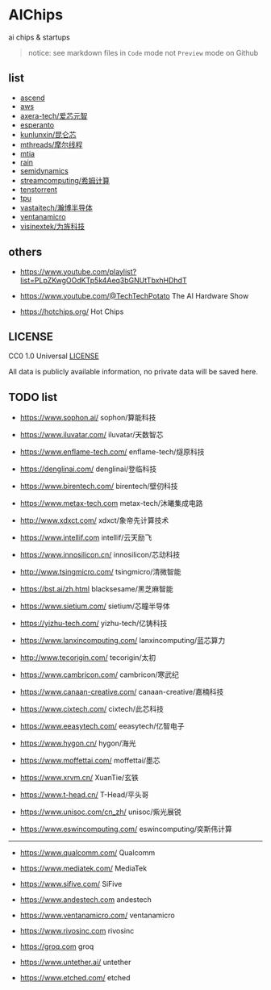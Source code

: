 # AIChips

ai chips &amp; startups

> notice: see markdown files in `Code` mode not `Preview` mode on Github

## list

- [ascend](./ascend.md)
- [aws](./aws.md)
- [axera-tech/爱芯元智](./axera-tech.md)
- [esperanto](./esperanto.md)
- [kunlunxin/昆仑芯](./kunlunxin.md)
- [mthreads/摩尔线程](./mthreads.md)
- [mtia](./mtia.md)
- [rain](./rain.md)
- [semidynamics](./semidynamics.md)
- [streamcomputing/希姆计算](./streamcomputing.md)
- [tenstorrent](./tenstorrent.md)
- [tpu](./tpu.md)
- [vastaitech/瀚博半导体](./vastaitech.md)
- [ventanamicro](./ventanamicro.md)
- [visinextek/为旌科技](./visinextek.md)

## others

- https://www.youtube.com/playlist?list=PLpZKwgOOdKTp5k4Aeq3bGNUtTbxhHDhdT
- https://www.youtube.com/@TechTechPotato
  The AI Hardware Show

- https://hotchips.org/
  Hot Chips

## LICENSE

CC0 1.0 Universal [LICENSE](./LICENSE)

All data is publicly available information, no private data will be saved here.

## TODO list

- https://www.sophon.ai/
  sophon/算能科技

- https://www.iluvatar.com/
  iluvatar/天数智芯

- https://www.enflame-tech.com/
  enflame-tech/燧原科技

- https://denglinai.com/
  denglinai/登临科技

- https://www.birentech.com/
  birentech/壁仞科技

- https://www.metax-tech.com
  metax-tech/沐曦集成电路

- http://www.xdxct.com/
  xdxct/象帝先计算技术

- https://www.intellif.com
  intellif/云天励飞

- https://www.innosilicon.cn/
  innosilicon/芯动科技

- http://www.tsingmicro.com/
  tsingmicro/清微智能

- https://bst.ai/zh.html
  blacksesame/黑芝麻智能

- https://www.sietium.com/
  sietium/芯瞳半导体

- https://yizhu-tech.com/
  yizhu-tech/亿铸科技

- https://www.lanxincomputing.com/
  lanxincomputing/蓝芯算力

- http://www.tecorigin.com/
  tecorigin/太初

- https://www.cambricon.com/
  cambricon/寒武纪

- https://www.canaan-creative.com/
  canaan-creative/嘉楠科技

- https://www.cixtech.com/
  cixtech/此芯科技

- https://www.eeasytech.com/
  eeasytech/亿智电子

- https://www.hygon.cn/
  hygon/海光

- https://www.moffettai.com/
  moffettai/墨芯

- https://www.xrvm.cn/
  XuanTie/玄铁

- https://www.t-head.cn/
  T-Head/平头哥

- https://www.unisoc.com/cn_zh/
  unisoc/紫光展锐

- https://www.eswincomputing.com/
  eswincomputing/奕斯伟计算

---

- https://www.qualcomm.com/
  Qualcomm

- https://www.mediatek.com/
  MediaTek

- https://www.sifive.com/
  SiFive

- https://www.andestech.com
  andestech

- https://www.ventanamicro.com/
  ventanamicro

- https://www.rivosinc.com
  rivosinc

- https://groq.com
  groq

- https://www.untether.ai/
  untether

- https://www.etched.com/
  etched
